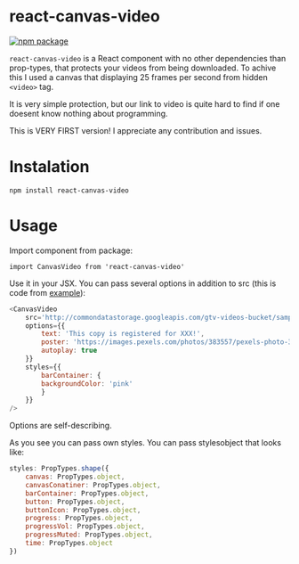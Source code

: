 # react-canvas-video

<!-- [![Travis][build-badge]][build] -->
[![npm package][npm-badge]][npm]
<!-- [![Coveralls][coveralls-badge]][coveralls] -->

`react-canvas-video` is a React component with no other dependencies than prop-types, that protects your videos from being downloaded. To achive this I used a canvas that displaying 25 frames per second from hidden `<video>` tag.

It is very simple protection, but our link to video is quite hard to find if one doesent know nothing about programming.

This is VERY FIRST version! I appreciate any contribution and issues.

# Instalation

```
npm install react-canvas-video
```

# Usage

Import component from package:

```
import CanvasVideo from 'react-canvas-video'
```

Use it in your JSX. You can pass several options in addition to src (this is code from [example](http://react-canvas-video.surge.sh/)):

```javascript
<CanvasVideo
    src='http://commondatastorage.googleapis.com/gtv-videos-bucket/sample/BigBuckBunny.mp4'
    options={{
        text: 'This copy is registered for XXX!',
        poster: 'https://images.pexels.com/photos/383557/pexels-photo-383557.jpeg?w=1260&h=750',
        autoplay: true
    }}
    styles={{
        barContainer: {
        backgroundColor: 'pink'
        }
    }}
/>
```

Options are self-describing.

As you see you can pass own styles. You can pass stylesobject that looks like:

```javascript
styles: PropTypes.shape({
    canvas: PropTypes.object,
    canvasConatiner: PropTypes.object,
    barContainer: PropTypes.object,
    button: PropTypes.object,
    buttonIcon: PropTypes.object,
    progress: PropTypes.object,
    progressVol: PropTypes.object,
    progressMuted: PropTypes.object,
    time: PropTypes.object
})
```

[build-badge]: https://img.shields.io/travis/user/repo/master.png?style=flat-square
[build]: https://travis-ci.org/user/repo

[npm-badge]: https://img.shields.io/npm/v/npm-package.png?style=flat-square
[npm]: https://www.npmjs.com/package/react-canvas-video

[coveralls-badge]: https://img.shields.io/coveralls/user/repo/master.png?style=flat-square
[coveralls]: https://coveralls.io/github/user/repo
